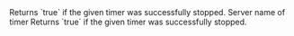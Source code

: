 <function name="Start" parent="systimer" type="libraryfunc">
	<description>
		Returns `true` if the given timer was successfully stopped.
	</description>
	<realm>Server</realm>
	<args>
		<arg name="name" type="string">name of timer</arg>
	</args>
	<rets>
		<ret name="success" type="boolean">Returns `true` if the given timer was successfully stopped.</ret>
	</rets>
</function>